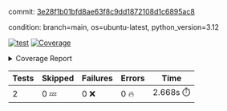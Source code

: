 commit: [3e28f1b01bfd8ae63f8c9dd1872108d1c6895ac8](https://github.com/rcmdnk/boto3-session/tree/3e28f1b01bfd8ae63f8c9dd1872108d1c6895ac8)

condition: branch=main, os=ubuntu-latest, python_version=3.12

[![test](https://github.com/rcmdnk/boto3-session/actions/workflows/test.yml/badge.svg)](https://github.com/rcmdnk/boto3-session/actions/runs/11450121220)
<a href="https://github.com/rcmdnk/boto3-session/blob/3e28f1b01bfd8ae63f8c9dd1872108d1c6895ac8/README.md"><img alt="Coverage" src="https://img.shields.io/badge/Coverage-47%25-orange.svg" /></a><details><summary>Coverage Report </summary><table><tr><th>File</th><th>Stmts</th><th>Miss</th><th>Cover</th><th>Missing</th></tr><tbody><tr><td colspan="5"><b>src/boto3_session</b></td></tr><tr><td>&nbsp; &nbsp;<a href="https://github.com/rcmdnk/boto3-session/blob/3e28f1b01bfd8ae63f8c9dd1872108d1c6895ac8/src/boto3_session/session.py">session.py</a></td><td>59</td><td>34</td><td>42%</td><td><a href="https://github.com/rcmdnk/boto3-session/blob/3e28f1b01bfd8ae63f8c9dd1872108d1c6895ac8/src/boto3_session/session.py#L11-L14">11&ndash;14</a>, <a href="https://github.com/rcmdnk/boto3-session/blob/3e28f1b01bfd8ae63f8c9dd1872108d1c6895ac8/src/boto3_session/session.py#L56">56</a>, <a href="https://github.com/rcmdnk/boto3-session/blob/3e28f1b01bfd8ae63f8c9dd1872108d1c6895ac8/src/boto3_session/session.py#L64-L66">64&ndash;66</a>, <a href="https://github.com/rcmdnk/boto3-session/blob/3e28f1b01bfd8ae63f8c9dd1872108d1c6895ac8/src/boto3_session/session.py#L69-L89">69&ndash;89</a>, <a href="https://github.com/rcmdnk/boto3-session/blob/3e28f1b01bfd8ae63f8c9dd1872108d1c6895ac8/src/boto3_session/session.py#L92-L110">92&ndash;110</a>, <a href="https://github.com/rcmdnk/boto3-session/blob/3e28f1b01bfd8ae63f8c9dd1872108d1c6895ac8/src/boto3_session/session.py#L113-L117">113&ndash;117</a>, <a href="https://github.com/rcmdnk/boto3-session/blob/3e28f1b01bfd8ae63f8c9dd1872108d1c6895ac8/src/boto3_session/session.py#L120-L121">120&ndash;121</a>, <a href="https://github.com/rcmdnk/boto3-session/blob/3e28f1b01bfd8ae63f8c9dd1872108d1c6895ac8/src/boto3_session/session.py#L124-L125">124&ndash;125</a></td></tr><tr><td><b>TOTAL</b></td><td><b>64</b></td><td><b>34</b></td><td><b>47%</b></td><td>&nbsp;</td></tr></tbody></table></details>

| Tests | Skipped | Failures | Errors | Time |
| ----- | ------- | -------- | -------- | ------------------ |
| 2 | 0 :zzz: | 0 :x: | 0 :fire: | 2.668s :stopwatch: |

